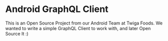 # Android GraphQL Client
This is an Open Source Project from our Android Team at Twiga Foods. We wanted to write a simple GraphQL Client to work with, and later Open Source It :)

